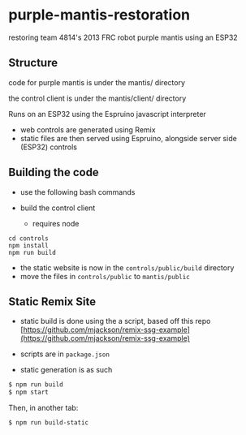# purple-mantis-restoration
restoring team 4814's 2013 FRC robot purple mantis using an ESP32 

## Structure
code for purple mantis is under the mantis/ directory

the control client is under the mantis/client/ directory

Runs on an ESP32 using the Espruino javascript interpreter
- web controls are generated using Remix
- static files are then served using Espruino, alongside server side (ESP32) controls

## Building the code

- use the following bash commands 

- build the control client
  - requires node
```
cd controls
npm install
npm run build
```
- the static website is now in the `controls/public/build` directory
- move the files in `controls/public` to `mantis/public`

## Static Remix Site
- static build is done using the a script, based off this repo [https://github.com/mjackson/remix-ssg-example](https://github.com/mjackson/remix-ssg-example)

- scripts are in `package.json`
- static generation is as such
```bash
$ npm run build
$ npm start
```
Then, in another tab:
```bash
$ npm run build-static

```
